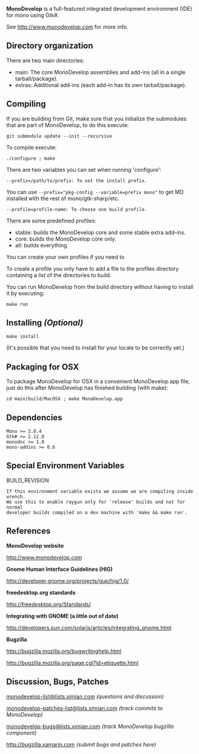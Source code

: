 **MonoDevelop** is a full-featured integrated development environment (IDE) for mono
using Gtk#.

See http://www.monodevelop.com for more info.  

Directory organization
----------------------

There are two main directories:

 * main: The core MonoDevelop assemblies and add-ins (all in a single
    tarball/package).
 * extras: Additional add-ins (each add-in has its own
    tarball/package).

Compiling
---------

If you are building from Git, make sure that you initialize the submodules
that are part of MonoDevelop, to do this execute:

`git submodule update --init --recursive`

To compile execute:

`./configure ; make`

There are two variables you can set when running 'configure':

`--prefix=/path/to/prefix: To set the install prefix.`

You can use `--prefix="pkg-config --variable=prefix mono"` to get MD
installed with the rest of mono/gtk-sharp/etc.

`--profile=profile-name: To choose one build profile.`

There are some predefined profiles:

 * stable: builds the MonoDevelop core and some stable extra add-ins.
 * core: builds the MonoDevelop core only.
 * all: builds everything

You can create your own profiles if you need to

To create a profile you only have to add a file to the profiles directory
containing a list of the directories to build.

You can run MonoDevelop from the build directory without having to
install it by executing:

`make run`

Installing *(Optional)*
----------

`make install`

(It's possible that you need to install for your locale to be
correctly set.)

Packaging for OSX
-----------------

To package MonoDevelop for OSX in a convenient MonoDevelop.app
file, just do this after MonoDevelop has finished building (with
make):

`cd main/build/MacOSX ; make MonoDevelop.app`

Dependencies
------------

	Mono >= 3.0.4
	Gtk# >= 2.12.8
	monodoc >= 1.0
	mono-addins >= 0.6

Special Environment Variables
-----------------------------

BUILD_REVISION

	If this environment variable exists we assume we are compiling inside wrench.
	We use this to enable raygun only for 'release' builds and not for normal
	developer builds compiled on a dev machine with 'make && make run'.


References
----------

**MonoDevelop website**

http://www.monodevelop.com

**Gnome Human Interface Guidelines (HIG)**

http://developer.gnome.org/projects/gup/hig/1.0/

**freedesktop.org standards**

http://freedesktop.org/Standards/

**Integrating with GNOME (a little out of date)**

http://developers.sun.com/solaris/articles/integrating_gnome.html

**Bugzilla**

http://bugzilla.mozilla.org/bugwritinghelp.html

http://bugzilla.mozilla.org/page.cgi?id=etiquette.html

Discussion, Bugs, Patches
-------------------------

monodevelop-list@lists.ximian.com *(questions and discussion)*

monodevelop-patches-list@lists.ximian.com *(track commits to MonoDevelop)*

monodevelop-bugs@lists.ximian.com *(track MonoDevelop bugzilla component)*

http://bugzilla.xamarin.com *(submit bugs and patches here)*

